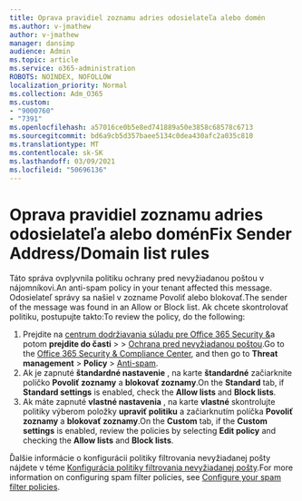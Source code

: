 ```yaml
---
title: Oprava pravidiel zoznamu adries odosielateľa alebo domén
ms.author: v-jmathew
author: v-jmathew
manager: dansimp
audience: Admin
ms.topic: article
ms.service: o365-administration
ROBOTS: NOINDEX, NOFOLLOW
localization_priority: Normal
ms.collection: Adm_O365
ms.custom:
- "9000760"
- "7391"
ms.openlocfilehash: a57016ce0b5e8ed741889a50e3858c68578c6713
ms.sourcegitcommit: bd6a9cb5d357baee5134c0dea430afc2a035c810
ms.translationtype: MT
ms.contentlocale: sk-SK
ms.lasthandoff: 03/09/2021
ms.locfileid: "50696136"
---
```

# <a name="fix-sender-addressdomain-list-rules"></a><span data-ttu-id="5aa8d-102">Oprava pravidiel zoznamu adries odosielateľa alebo domén</span><span class="sxs-lookup"><span data-stu-id="5aa8d-102">Fix Sender Address/Domain list rules</span></span>

<span data-ttu-id="5aa8d-103">Táto správa ovplyvnila politiku ochrany pred nevyžiadanou poštou v nájomníkovi.</span><span class="sxs-lookup"><span data-stu-id="5aa8d-103">An anti-spam policy in your tenant affected this message.</span></span> <span data-ttu-id="5aa8d-104">Odosielateľ správy sa našiel v zozname Povoliť alebo blokovať.</span><span class="sxs-lookup"><span data-stu-id="5aa8d-104">The sender of the message was found in an Allow or Block list.</span></span> <span data-ttu-id="5aa8d-105">Ak chcete skontrolovať politiku, postupujte takto:</span><span class="sxs-lookup"><span data-stu-id="5aa8d-105">To review the policy, do the following:</span></span>

1. <span data-ttu-id="5aa8d-106">Prejdite na [centrum dodržiavania súladu pre Office 365 Security &](https://go.microsoft.com/fwlink/p/?linkid=2077143)a potom **prejdite do časti**  >    >  [Ochrana pred nevyžiadanou poštou](https://go.microsoft.com/fwlink/?linkid=2101518).</span><span class="sxs-lookup"><span data-stu-id="5aa8d-106">Go to the [Office 365 Security & Compliance Center](https://go.microsoft.com/fwlink/p/?linkid=2077143), and then go to **Threat management** > **Policy** > [Anti-spam](https://go.microsoft.com/fwlink/?linkid=2101518).</span></span>
2. <span data-ttu-id="5aa8d-107">Ak je zapnuté **štandardné nastavenie** , na karte **štandardné** začiarknite políčko **Povoliť zoznamy** a **blokovať zoznamy**.</span><span class="sxs-lookup"><span data-stu-id="5aa8d-107">On the **Standard** tab, if **Standard settings** is enabled, check the **Allow lists** and **Block lists**.</span></span>
3. <span data-ttu-id="5aa8d-108">Ak máte zapnuté **vlastné nastavenia** , na karte **vlastné** skontrolujte politiky výberom položky **upraviť politiku** a začiarknutím políčka **Povoliť zoznamy** a **blokovať zoznamy**.</span><span class="sxs-lookup"><span data-stu-id="5aa8d-108">On the **Custom** tab, if the **Custom settings** is enabled, review the policies by selecting **Edit policy** and checking the **Allow lists** and **Block lists**.</span></span>

<span data-ttu-id="5aa8d-109">Ďalšie informácie o konfigurácii politiky filtrovania nevyžiadanej pošty nájdete v téme [Konfigurácia politiky filtrovania nevyžiadanej pošty](https://go.microsoft.com/fwlink/?linkid=2101431).</span><span class="sxs-lookup"><span data-stu-id="5aa8d-109">For more information on configuring spam filter policies, see [Configure your spam filter policies](https://go.microsoft.com/fwlink/?linkid=2101431).</span></span>
